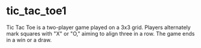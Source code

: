 # tic_tac_toe1
Tic Tac Toe is a two-player game played on a 3x3 grid. Players alternately mark squares with "X" or "O," aiming to align three in a row. The game ends in a win or a draw.
